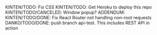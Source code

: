 KINTEN/TODO: Fix CSS
KINTEN/TODO: Get Heroku to deploy this repo
KINTEN/TODO/CANCELED: Window popup?
ADDENDUM: 
KINTEN/TODO/DONE: Fix React Router not handling non-root requests
DANKO/TODO/DONE: push branch api-test. This includes REST API in action